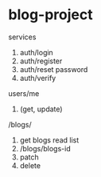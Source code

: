 # blog-project

services 

1. auth/login 
2. auth/register
3. auth/reset password
4. auth/verify

users/me
1. (get, update)

/blogs/
1. get  blogs read list
2. /blogs/blogs-id
3. patch
4. delete
 
